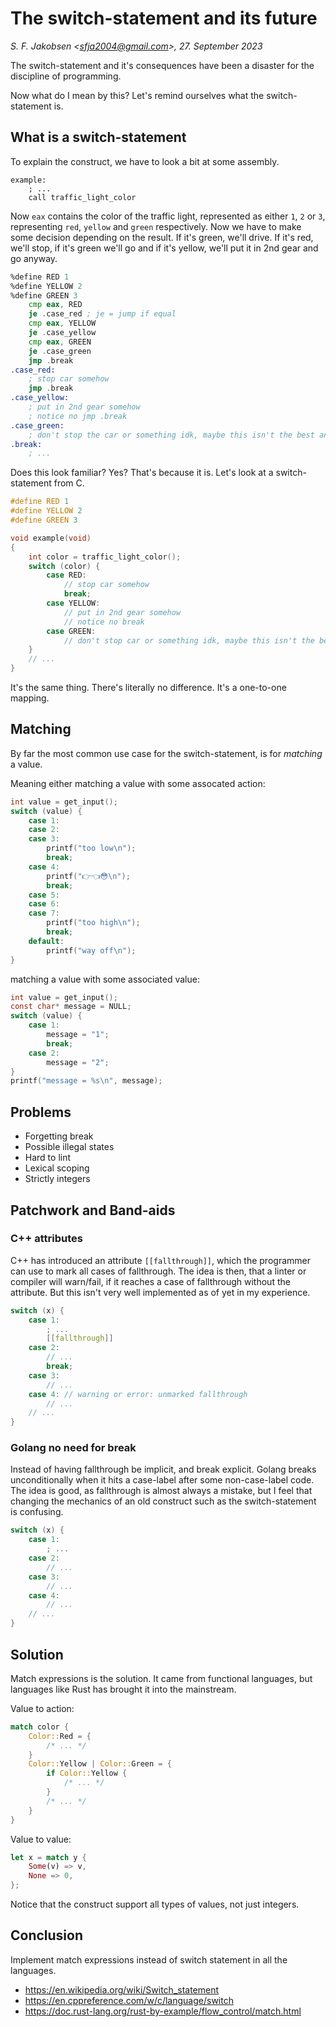 
# The switch-statement and its future

*S. F. Jakobsen &lt;sfja2004@gmail.com&gt;, 27. September 2023*

The switch-statement and it's consequences have been a disaster for the discipline of programming.

Now what do I mean by this? Let's remind ourselves what the switch-statement is.

## What is a switch-statement

To explain the construct, we have to look a bit at some assembly.

```x86asm
example:
    ; ...
    call traffic_light_color
```
Now `eax` contains the color of the traffic light, represented as either `1`, `2` or `3`, representing `red`, `yellow` and `green` respectively.
Now we have to make some decision depending on the result.
If it's green, we'll drive. If it's red, we'll stop, if it's green we'll go and if it's yellow, we'll put it in 2nd gear and go anyway.
```asm
%define RED 1
%define YELLOW 2
%define GREEN 3
    cmp eax, RED
    je .case_red ; je = jump if equal
    cmp eax, YELLOW
    je .case_yellow
    cmp eax, GREEN
    je .case_green
    jmp .break
.case_red:
    ; stop car somehow
    jmp .break
.case_yellow:
    ; put in 2nd gear somehow
    ; notice no jmp .break
.case_green:
    ; don't stop the car or something idk, maybe this isn't the best analogy
.break:
    ; ...
```
Does this look familiar? Yes? That's because it is.
Let's look at a switch-statement from C.
```c
#define RED 1
#define YELLOW 2
#define GREEN 3

void example(void)
{
    int color = traffic_light_color();
    switch (color) {
        case RED:
            // stop car somehow
            break;
        case YELLOW:
            // put in 2nd gear somehow
            // notice no break
        case GREEN:
            // don't stop car or something idk, maybe this isn't the best analogy
    }
    // ...
}
```

It's the same thing. There's literally no difference.
It's a one-to-one mapping.

## Matching

By far the most common use case for the switch-statement, is for *matching* a value.

Meaning either matching a value with some assocated action:

```c
int value = get_input();
switch (value) {
    case 1:    
    case 2:    
    case 3:
        printf("too low\n");
        break;
    case 4:
        printf("👉👈😳\n");
        break;
    case 5:    
    case 6:    
    case 7:
        printf("too high\n");
        break;
    default:
        printf("way off\n");
}
```

matching a value with some associated value:
```c
int value = get_input();
const char* message = NULL;
switch (value) {
    case 1:
        message = "1";
        break;
    case 2:
        message = "2";
}
printf("message = %s\n", message);
```

## Problems

- Forgetting break
- Possible illegal states
- Hard to lint
- Lexical scoping
- Strictly integers

## Patchwork and Band-aids

### C++ attributes

C++ has introduced an attribute `[[fallthrough]]`, which the programmer can use to mark all cases of fallthrough.
The idea is then, that a linter or compiler will warn/fail, if it reaches a case of fallthrough without the attribute.
But this isn't very well implemented as of yet in my experience.

```c++
switch (x) {
    case 1:
        ; ...
        [[fallthrough]]
    case 2:
        // ...
        break;
    case 3:
        // ...
    case 4: // warning or error: unmarked fallthrough
        // ...
    // ...
}
```

### Golang no need for break

Instead of having fallthrough be implicit, and break explicit. Golang breaks unconditionally when it hits a case-label after some non-case-label code.
The idea is good, as fallthrough is almost always a mistake, but I feel that changing the mechanics of an old construct such as the switch-statement is confusing.

```go
switch (x) {
    case 1:
        ; ...
    case 2:
        // ...
    case 3:
        // ...
    case 4:
        // ...
    // ...
}
```

## Solution

Match expressions is the solution. It came from functional languages, but languages like Rust has brought it into the mainstream.

Value to action:
```rs
match color {
    Color::Red = {
        /* ... */
    }
    Color::Yellow | Color::Green = {
        if Color::Yellow {
            /* ... */
        }
        /* ... */
    }
}
```

Value to value:
```rs
let x = match y {
    Some(v) => v,
    None => 0,
};
```

Notice that the construct support all types of values, not just integers.

## Conclusion

Implement match expressions instead of switch statement in all the languages.

- https://en.wikipedia.org/wiki/Switch_statement
- https://en.cppreference.com/w/c/language/switch
- https://doc.rust-lang.org/rust-by-example/flow_control/match.html
